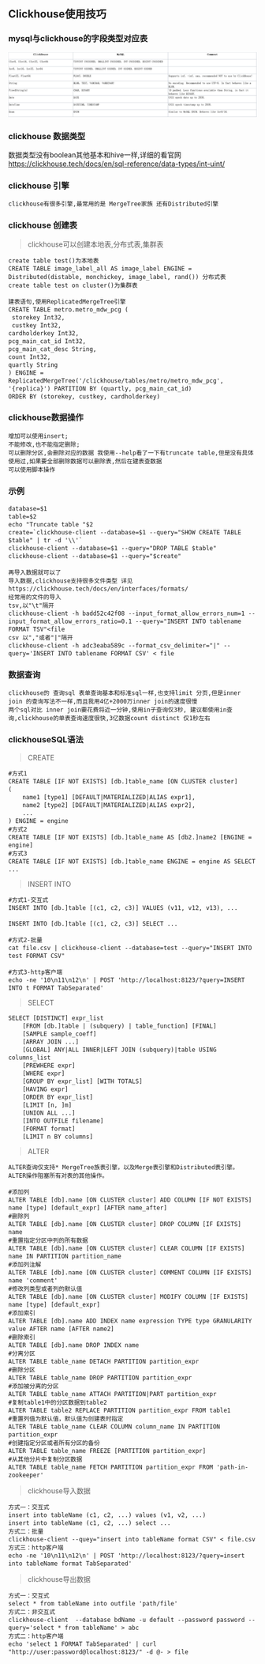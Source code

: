 ## Clickhouse使用技巧
### mysql与clickhouse的字段类型对应表
![Alt text](../doc/字段类型对比.png)

### clickhouse 数据类型
数据类型没有boolean其他基本和hive一样,详细的看官网 https://clickhouse.tech/docs/en/sql-reference/data-types/int-uint/

### clickhouse 引擎
    clickhouse有很多引擎,最常用的是 MergeTree家族 还有Distributed引擎

### clickhouse 创建表
> clickhouse可以创建本地表,分布式表,集群表

    create table test()为本地表
    CREATE TABLE image_label_all AS image_label ENGINE = Distributed(distable, monchickey, image_label, rand()) 分布式表
    create table test on cluster()为集群表
    
    建表语句,使用ReplicatedMergeTree引擎
    CREATE TABLE metro.metro_mdw_pcg (
     storekey Int32, 
     custkey Int32,  
    cardholderkey Int32,  
    pcg_main_cat_id Int32,  
    pcg_main_cat_desc String,  
    count Int32,  
    quartly String
    ) ENGINE = ReplicatedMergeTree('/clickhouse/tables/metro/metro_mdw_pcg', '{replica}') PARTITION BY (quartly, pcg_main_cat_id) 
    ORDER BY (storekey, custkey, cardholderkey)
    
### clickhouse数据操作
    增加可以使用insert;
    不能修改,也不能指定删除;
    可以删除分区,会删除对应的数据 我使用--help看了一下有truncate table,但是没有具体使用过,如果要全部删除数据可以删除表,然后在建表查数据
    可以使用脚本操作

### 示例
    database=$1
    table=$2
    echo "Truncate table "$2
    create=`clickhouse-client --database=$1 --query="SHOW CREATE TABLE $table" | tr -d '\\'`
    clickhouse-client --database=$1 --query="DROP TABLE $table"
    clickhouse-client --database=$1 --query="$create"
    
    再导入数据就可以了
    导入数据,clickhouse支持很多文件类型 详见 https://clickhouse.tech/docs/en/interfaces/formats/
    经常用的文件的导入
    tsv,以"\t"隔开
    clickhouse-client -h badd52c42f08 --input_format_allow_errors_num=1 --input_format_allow_errors_ratio=0.1 --query="INSERT INTO tablename FORMAT TSV"<file
    csv 以","或者"|"隔开
    clickhouse-client -h adc3eaba589c --format_csv_delimiter="|" --query='INSERT INTO tablename FORMAT CSV' < file
    
### 数据查询
    clickhouse的 查询sql 表单查询基本和标准sql一样,也支持limit 分页,但是inner join 的查询写法不一样,而且我用4亿+2000万inner join的速度很慢
    两个sql对比 inner join要花费将近一分钟,使用in子查询仅3秒, 建议都使用in查询,clickhouse的单表查询速度很快,3亿数据count distinct 仅1秒左右
    
### clickhouseSQL语法
> CREATE

    #方式1
    CREATE TABLE [IF NOT EXISTS] [db.]table_name [ON CLUSTER cluster]
    (
        name1 [type1] [DEFAULT|MATERIALIZED|ALIAS expr1],
        name2 [type2] [DEFAULT|MATERIALIZED|ALIAS expr2],
        ...
    ) ENGINE = engine
    #方式2
    CREATE TABLE [IF NOT EXISTS] [db.]table_name AS [db2.]name2 [ENGINE = engine]
    #方式3
    CREATE TABLE [IF NOT EXISTS] [db.]table_name ENGINE = engine AS SELECT ...
    
> INSERT INTO

    #方式1-交互式
    INSERT INTO [db.]table [(c1, c2, c3)] VALUES (v11, v12, v13), ...
    
    INSERT INTO [db.]table [(c1, c2, c3)] SELECT ...
    
    #方式2-批量
    cat file.csv | clickhouse-client --database=test --query="INSERT INTO test FORMAT CSV"
    
    #方式3-http客户端
    echo -ne '10\n11\n12\n' | POST 'http://localhost:8123/?query=INSERT INTO t FORMAT TabSeparated'
    
> SELECT

    SELECT [DISTINCT] expr_list
        [FROM [db.]table | (subquery) | table_function] [FINAL]
        [SAMPLE sample_coeff]
        [ARRAY JOIN ...]
        [GLOBAL] ANY|ALL INNER|LEFT JOIN (subquery)|table USING columns_list
        [PREWHERE expr]
        [WHERE expr]
        [GROUP BY expr_list] [WITH TOTALS]
        [HAVING expr]
        [ORDER BY expr_list]
        [LIMIT [n, ]m]
        [UNION ALL ...]
        [INTO OUTFILE filename]
        [FORMAT format]
        [LIMIT n BY columns]

> ALTER

    ALTER查询仅支持* MergeTree族表引擎，以及Merge表引擎和Distributed表引擎。
    ALTER操作阻塞所有对表的其他操作。
    
    #添加列
    ALTER TABLE [db].name [ON CLUSTER cluster] ADD COLUMN [IF NOT EXISTS] name [type] [default_expr] [AFTER name_after]
    #删除列
    ALTER TABLE [db].name [ON CLUSTER cluster] DROP COLUMN [IF EXISTS] name
    #重置指定分区中列的所有数据
    ALTER TABLE [db].name [ON CLUSTER cluster] CLEAR COLUMN [IF EXISTS] name IN PARTITION partition_name
    #添加列注解
    ALTER TABLE [db].name [ON CLUSTER cluster] COMMENT COLUMN [IF EXISTS] name 'comment'
    #修改列类型或者列的默认值
    ALTER TABLE [db].name [ON CLUSTER cluster] MODIFY COLUMN [IF EXISTS] name [type] [default_expr]
    #添加索引
    ALTER TABLE [db].name ADD INDEX name expression TYPE type GRANULARITY value AFTER name [AFTER name2]
    #删除索引
    ALTER TABLE [db].name DROP INDEX name
    #分离分区
    ALTER TABLE table_name DETACH PARTITION partition_expr
    #删除分区
    ALTER TABLE table_name DROP PARTITION partition_expr
    #添加被分离的分区
    ALTER TABLE table_name ATTACH PARTITION|PART partition_expr
    #复制table1中的分区数据到table2
    ALTER TABLE table2 REPLACE PARTITION partition_expr FROM table1
    #重置列值为默认值，默认值为创建表时指定
    ALTER TABLE table_name CLEAR COLUMN column_name IN PARTITION partition_expr
    #创建指定分区或者所有分区的备份
    ALTER TABLE table_name FREEZE [PARTITION partition_expr]
    #从其他分片中复制分区数据
    ALTER TABLE table_name FETCH PARTITION partition_expr FROM 'path-in-zookeeper'

> clickhouse导入数据

    方式一：交互式
    insert into tableName (c1, c2, ...) values (v1, v2, ...)
    insert into tableName (c1, c2, ...) select ... 
    方式二：批量
    clickhouse-client --quey="insert into tableName format CSV" < file.csv
    方式三：http客户端
    echo -ne '10\n11\n12\n' | POST 'http://localhost:8123/?query=insert into tableName format TabSeparated'

> clickhouse导出数据

    方式一：交互式
    select * from tableName into outfile 'path/file'
    方式二：非交互式
    clickhouse-client  --database bdName -u default --password password --query='select * from tableName' > abc
    方式二：http客户端
    echo 'select 1 FORMAT TabSeparated' | curl "http://user:password@localhost:8123/" -d @- > file